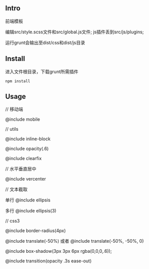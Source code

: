 ## Intro

前端模板


编辑src/style.scss文件和src/global.js文件; js插件丢到src/js/plugins;

运行grunt会输出至dist/css和dist/js目录

## Install

进入文件根目录，下载grunt所需插件

	npm install

## Usage

// 移动端

@include mobile

// utils

@include inline-block

@include opacity(.6)

@include clearfix

// 水平垂直居中

@include vercenter

// 文本截取

单行 @include ellipsis

多行 @include ellipsis(3)

// css3

@include border-radius(4px)

@include translate(-50%) 或者 @include translate(-50%, -50%, 0)

@include box-shadow(3px 3px 6px rgba(0,0,0,.6));

@include transition(opacity .3s ease-out)
